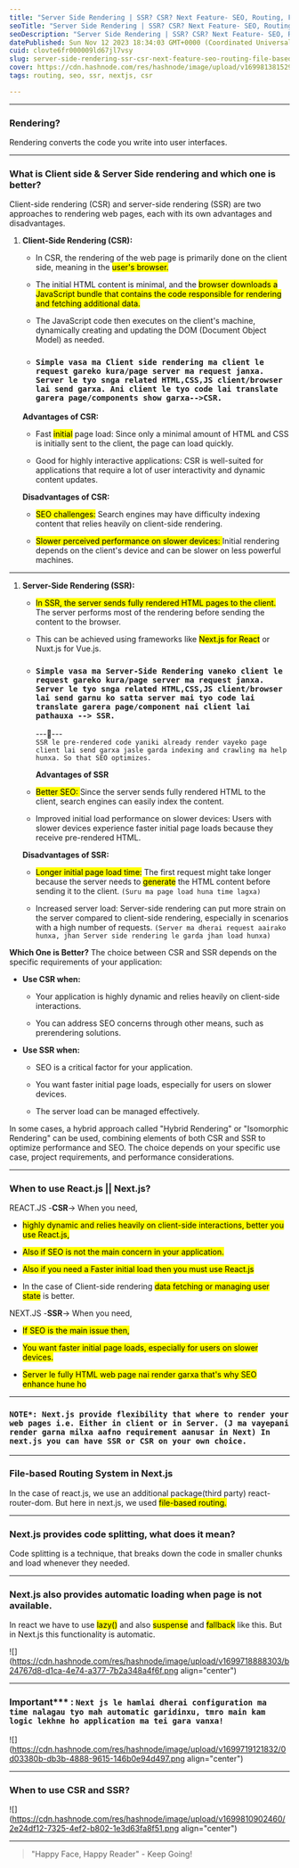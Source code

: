 ```yaml
---
title: "Server Side Rendering | SSR? CSR? Next Feature- SEO, Routing, File-based routing, Fullstack"
seoTitle: "Server Side Rendering | SSR? CSR? Next Feature- SEO, Routing, File-bas"
seoDescription: "Server Side Rendering | SSR? CSR? Next Feature- SEO, Routing, File-based routing, Fullstack"
datePublished: Sun Nov 12 2023 18:34:03 GMT+0000 (Coordinated Universal Time)
cuid: clovte6fr000009ld67jl7vsy
slug: server-side-rendering-ssr-csr-next-feature-seo-routing-file-based-routing-fullstack
cover: https://cdn.hashnode.com/res/hashnode/image/upload/v1699813815299/a4e93477-1a61-4893-8a22-ee28bc193f8e.png
tags: routing, seo, ssr, nextjs, csr

---
```


---

### Rendering?

Rendering converts the code you write into user interfaces.

---

### What is Client side & Server Side rendering and which one is better?

Client-side rendering (CSR) and server-side rendering (SSR) are two approaches to rendering web pages, each with its own advantages and disadvantages.

1. **Client-Side Rendering (CSR):**
    
    * In CSR, the rendering of the web page is primarily done on the client side, meaning in the <mark>user's browser.</mark>
        
    * The initial HTML content is minimal, and the <mark>browser downloads a JavaScript bundle that contains the code responsible for rendering and fetching additional data.</mark>
        
    * The JavaScript code then executes on the client's machine, dynamically creating and updating the DOM (Document Object Model) as needed.
        
    * ### `Simple vasa ma Client side rendering ma client le request gareko kura/page server ma request janxa. Server le tyo snga related HTML,CSS,JS client/browser lai send garxa. Ani client le tyo code lai translate garera page/components show garxa-->CSR.`
        
    
    **Advantages of CSR:**
    
    * Fast <mark>initial</mark> page load: Since only a minimal amount of HTML and CSS is initially sent to the client, the page can load quickly.
        
    * Good for highly interactive applications: CSR is well-suited for applications that require a lot of user interactivity and dynamic content updates.
        
    
    **Disadvantages of CSR:**
    
    * <mark>SEO challenges:</mark> Search engines may have difficulty indexing content that relies heavily on client-side rendering.
        
    * <mark>Slower perceived performance on slower devices: </mark> Initial rendering depends on the client's device and can be slower on less powerful machines.
        

---

1. **Server-Side Rendering (SSR):**
    
    * <mark>In SSR, the server sends fully rendered HTML pages to the client.</mark> The server performs most of the rendering before sending the content to the browser.
        
    * This can be achieved using frameworks like <mark>Next.js for React</mark> or Nuxt.js for Vue.js.
        
    * ### `Simple vasa ma Server-Side Rendering vaneko client le request gareko kura/page server ma request janxa. Server le tyo snga related HTML,CSS,JS client/browser lai send garnu ko satta server mai tyo code lai translate garera page/component nai client lai pathauxa --> SSR.`
        
        \---🫶---  
        `SSR le pre-rendered code yaniki already render vayeko page client lai send garxa jasle garda indexing and crawling ma help hunxa. So that SEO optimizes.`
        
        **Advantages of SSR**
        
    * <mark>Better SEO: </mark> Since the server sends fully rendered HTML to the client, search engines can easily index the content.
        
    * Improved initial load performance on slower devices: Users with slower devices experience faster initial page loads because they receive pre-rendered HTML.
        
    
    **Disadvantages of SSR:**
    
    * <mark>Longer initial page load time:</mark> The first request might take longer because the server needs to <mark>generate</mark> the HTML content before sending it to the client. `(Suru ma page load huna time lagxa)`
        
    * Increased server load: Server-side rendering can put more strain on the server compared to client-side rendering, especially in scenarios with a high number of requests. `(Server ma dherai request aairako hunxa, jhan Server side rendering le garda jhan load hunxa)`
        

**Which One is Better?** The choice between CSR and SSR depends on the specific requirements of your application:

* **Use CSR when:**
    
    * Your application is highly dynamic and relies heavily on client-side interactions.
        
    * You can address SEO concerns through other means, such as prerendering solutions.
        
* **Use SSR when:**
    
    * SEO is a critical factor for your application.
        
    * You want faster initial page loads, especially for users on slower devices.
        
    * The server load can be managed effectively.
        

In some cases, a hybrid approach called "Hybrid Rendering" or "Isomorphic Rendering" can be used, combining elements of both CSR and SSR to optimize performance and SEO. The choice depends on your specific use case, project requirements, and performance considerations.

---

### When to use React.js || Next.js?

REACT.JS -**CSR**\-&gt; When you need,

* <mark>highly dynamic and relies heavily on client-side interactions, better you use React.js,</mark>
    
* <mark>Also if SEO is not the main concern in your application.</mark>
    
* <mark>Also if you need a Faster initial load then you must use React.js</mark>
    
* In the case of Client-side rendering <mark>data fetching or managing user state</mark> is better.
    

NEXT.JS -**SSR**\-&gt; When you need,

* <mark>If SEO is the main issue then,</mark>
    
* <mark>You want faster initial page loads, especially for users on slower devices.</mark>
    
* <mark>Server le fully HTML web page nai render garxa that's why SEO enhance hune ho</mark>
    

---

### `NOTE*: Next.js provide flexibility that where to render your web pages i.e. Either in client or in Server. (J ma vayepani render garna milxa aafno requirement aanusar in Next) In next.js you can have SSR or CSR on your own choice.`

---

### File-based Routing System in Next.js

In the case of react.js, we use an additional package(third party) react-router-dom. But here in next.js, we used <mark>file-based routing.</mark>

---

### Next.js provides code splitting, what does it mean?

Code splitting is a technique, that breaks down the code in smaller chunks and load whenever they needed.

---

### Next.js also provides automatic loading when page is not available.

In react we have to use <mark>lazy()</mark> and also <mark>suspense</mark> and <mark>fallback</mark> like this. But in Next.js this functionality is automatic.

![](https://cdn.hashnode.com/res/hashnode/image/upload/v1699718888303/b24767d8-d1ca-4e74-a377-7b2a348a4f6f.png align="center")

---

### Important\*\*\* : `Next js le hamlai dherai configuration ma time nalagau tyo mah automatic garidinxu, tmro main kam logic lekhne ho application ma tei gara vanxa!`

![](https://cdn.hashnode.com/res/hashnode/image/upload/v1699719121832/0d03380b-db3b-4888-9615-146b0e94d497.png align="center")

---

### When to use CSR and SSR?

![](https://cdn.hashnode.com/res/hashnode/image/upload/v1699810902460/2e24df12-7325-4ef2-b802-1e3d63fa8f51.png align="center")

---

> "Happy Face, Happy Reader" - Keep Going!